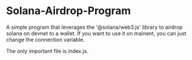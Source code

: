 # Solana-Airdrop-Program
A simple program that leverages the '@solana/web3.js' library to airdrop solana on devnet to a wallet. If you want to use it on mainent, you can just change the connection variable.

The only important file is index.js. 
